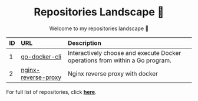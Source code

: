 <h1 align="center">Repositories Landscape 💎</h1>
<p align="center">Welcome to my repositories landscape 👋</p>



| ID  | URL          | Description                                              |
| :-- | :--------------- | :---------------------------------------------  |
| 1 | <a href="https://github.com/isennkubilay/go-docker-cli">go-docker-cli</a> | Interactively choose and execute Docker operations from within a Go program.  |
| 2 | <a href="https://github.com/isennkubilay/nginx-reverse-proxy">nginx-reverse-proxy</a> | Nginx reverse proxy with docker  |

For full list of repositories, click [**here**](https://github.com/isennkubilay?tab=repositories&q=&type=&language=&sort=stargazers).
